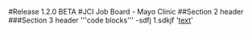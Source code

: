 #Release 1.2.0 BETA
#JCI Job Board - Mayo Clinic
##Section 2 header
###Section 3 header
'''code blocks'''
-sdfj
1.sdkjf
'[text](url)'
